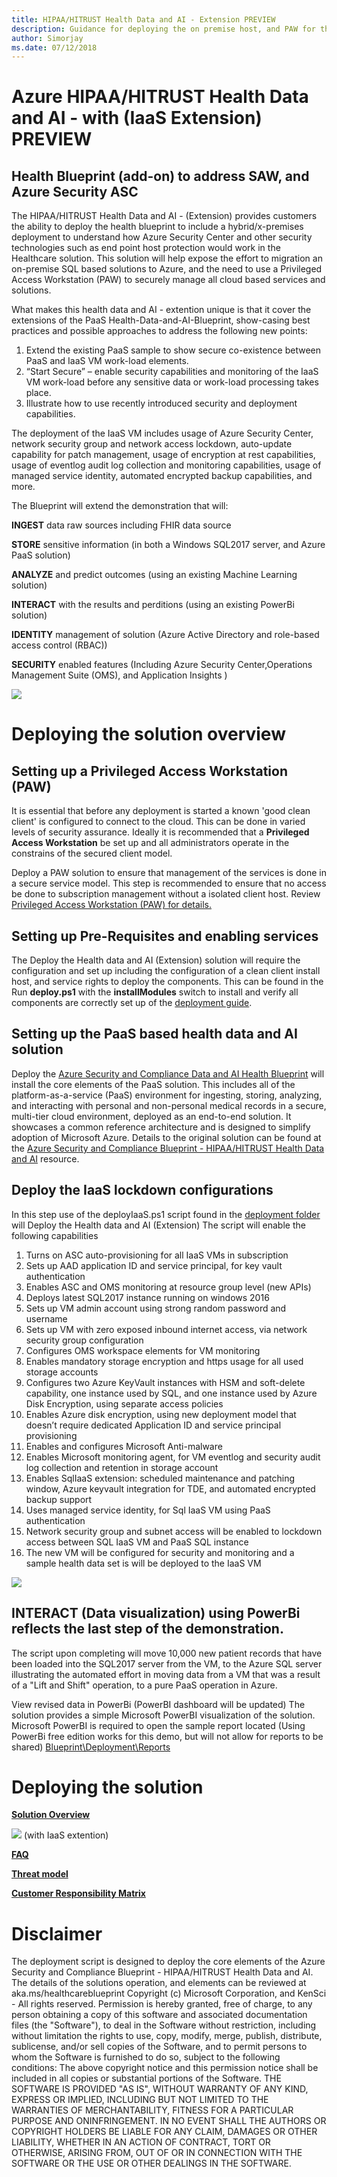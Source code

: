 ```yaml
---
title: HIPAA/HITRUST Health Data and AI - Extension PREVIEW
description: Guidance for deploying the on premise host, and PAW for the Health Data & AI Blueprint
author: Simorjay 
ms.date: 07/12/2018
---
```


# Azure HIPAA/HITRUST Health Data and AI - with (IaaS Extension) PREVIEW



## Health Blueprint (add-on) to address SAW, and Azure Security ASC

The HIPAA/HITRUST Health Data and AI - (Extension) provides customers the ability to deploy the health blueprint to include a hybrid/x-premises deployment to understand how Azure Security Center and other 
security technologies such as end point host protection would work in the Healthcare solution.
This solution will help expose the effort to migration an on-premise SQL based solutions to Azure, and the need to use a Privileged Access Workstation (PAW) to securely manage all cloud based services and solutions.

What makes this health data and AI - extention unique is that it cover the extensions of the PaaS Health-Data-and-AI-Blueprint, show-casing best practices and possible approaches to address the following new points:

1.	Extend the existing PaaS sample to show secure co-existence between PaaS and IaaS VM work-load elements.
2.	“Start Secure” – enable security capabilities and monitoring of the IaaS VM work-load before any sensitive data or work-load processing takes place.
3.	Illustrate how to use recently introduced security and deployment capabilities.

The deployment of the IaaS VM includes usage of Azure Security Center, network security group and network access lockdown, auto-update capability for patch management, usage of encryption at rest capabilities, usage of eventlog audit log collection and monitoring capabilities, usage of managed service identity, automated encrypted backup capabilities, and more.

The Blueprint will extend the demonstration that will:

**INGEST** data raw sources including FHIR data source

**STORE** sensitive information (in both a Windows SQL2017 server, and Azure PaaS solution)

**ANALYZE** and predict outcomes (using an existing Machine Learning solution)

**INTERACT** with the results and perditions (using an existing PowerBi  solution)

**IDENTITY** management of solution (Azure Active Directory and role-based access control (RBAC))

**SECURITY** enabled features (Including Azure Security Center,Operations Management Suite (OMS), and Application Insights
)


![](images/design2.png)


# Deploying the solution overview

## Setting up a Privileged Access Workstation (PAW) ##

It is essential that before any deployment is started a known 'good clean client' is configured to connect to the cloud. This can be done in varied levels of security assurance. Ideally it is recommended that a **Privileged Access Workstation** be set up and all administrators operate in the constrains of the secured client model.

Deploy a PAW solution to ensure that management of the services is done in a secure service model. 
This step is recommended to ensure that no access be done to subscription management without a isolated client host. 
Review [Privileged Access Workstation (PAW) for details.](https://docs.microsoft.com/en-us/windows-server/identity/securing-privileged-access/privileged-access-workstations)

## Setting up Pre-Requisites and enabling services ##

The Deploy the Health data and AI (Extension) solution will require the configuration and set up including the configuration of a clean client install host, and service rights to deploy the components. This can be found in the Run **deploy.ps1** with the **installModules** switch to install and verify all components are correctly set up of the [deployment guide](./deployment.md).

## Setting up the PaaS based health data and AI solution ##

Deploy the [Azure Security and Compliance Data and AI Health Blueprint](./deployment.md) will install the core elements of the PaaS solution. This includes all of the platform-as-a-service (PaaS) environment for ingesting, storing, analyzing, and interacting with personal and non-personal medical records in a secure, multi-tier cloud environment, deployed as an end-to-end solution. It showcases a common reference architecture and is designed to simplify adoption of Microsoft Azure.
Details to the original solution can be found at the [Azure Security and Compliance Blueprint - HIPAA/HITRUST Health Data and AI](https://docs.microsoft.com/en-us/azure/security/blueprints/azure-health) resource.

## Deploy the IaaS lockdown configurations ##
In this step use of the deployIaaS.ps1 script found in the [deployment folder](.\Deployment) will Deploy the Health data and AI (Extension) The script will enable the following capabilities

1.	Turns on ASC auto-provisioning for all IaaS VMs in subscription
2.	Sets up AAD application ID and service principal, for key vault authentication
3.	Enables ASC and OMS monitoring at resource group level (new APIs)
4.	Deploys latest SQL2017 instance running on windows 2016
5.	Sets up VM admin account using strong random password and username
6.	Sets up VM with zero exposed inbound internet access, via network security group configuration
7.	Configures OMS workspace elements for VM monitoring
8.	Enables mandatory storage encryption and https usage for all used storage accounts
9.	Configures two Azure KeyVault instances with HSM and soft-delete capability, one instance used by SQL, and one instance used by Azure Disk Encryption, using separate access policies
10.	Enables Azure disk encryption, using new deployment model that doesn’t require dedicated Application ID and service principal provisioning
11.	Enables and configures Microsoft Anti-malware
12.	Enables Microsoft monitoring agent, for VM eventlog and security audit log collection and retention in storage account
13.	Enables SqlIaaS extension: scheduled maintenance and patching window, Azure keyvault integration for TDE, and automated encrypted backup support
14.	Uses managed service identity, for Sql IaaS VM using PaaS authentication
15.	Network security group and subnet access will be enabled to lockdown access between SQL IaaS VM and PaaS SQL instance
16.	The new VM will be configured for security and monitoring and a sample health data set is will be deployed to the IaaS VM





![](images/ra2.png)

## INTERACT (Data visualization) using PowerBi reflects the last step of the demonstration. ##

The script upon completing will move 10,000 new patient records that have been loaded into the SQL2017 server from the VM, to the Azure SQL server illustrating the automated effort in moving data from a VM that was a result of a "Lift and Shift" operation, to a pure PaaS operation in Azure.


 View revised data in PowerBi (PowerBI dashboard will be updated)
The solution provides a simple Microsoft PowerBI visualization of the solution. Microsoft PowerBI is required to open the sample report located (Using PowerBi free edition works for this demo, but will not allow for reports to be shared) [Blueprint\Deployment\Reports](.\Deployment\Reports)








# Deploying the solution 


**[Solution Overview](./readme.ms)** 


[![](./images/deploy.png)](./deployment.md) (with IaaS extention)

**[FAQ](./faq.md)** 

**[Threat model](./files/Azure_Security_and_Compliance_Blueprint_HIPAAHITRUST_Health_Data_AI-ThreatModel_with_IaaS_Extention.tm7)**


**[Customer Responsibility Matrix](./Files/HITRUST_Health_Data_and_AI_extention_Customer_Responsibility_Matrix_CRM_v9.xlsx)**




# Disclaimer


 The deployment script is designed to deploy the core elements of the Azure Security and Compliance Blueprint - HIPAA/HITRUST Health Data and AI. The details of the solutions operation, and elements can be reviewed at aka.ms/healthcareblueprint
Copyright (c) Microsoft Corporation, and KenSci - All rights reserved.
Permission is hereby granted, free of charge, to any person obtaining a copy of this software and associated documentation files (the "Software"), to deal in the Software without restriction, including without limitation the rights  to use, copy, modify, merge, publish, distribute, sublicense, and/or sell copies of the Software, and to permit persons to whom the Software is  furnished to do so, subject to the following conditions:
The above copyright notice and this permission notice shall be included in all copies or substantial portions of the Software.
THE SOFTWARE IS PROVIDED "AS IS", WITHOUT WARRANTY OF ANY KIND, EXPRESS OR IMPLIED, INCLUDING BUT NOT LIMITED TO THE WARRANTIES OF MERCHANTABILITY,  FITNESS FOR A PARTICULAR PURPOSE AND ONINFRINGEMENT. IN NO EVENT SHALL THE AUTHORS OR COPYRIGHT HOLDERS BE LIABLE FOR ANY CLAIM, DAMAGES OR OTHER LIABILITY, WHETHER IN AN ACTION OF CONTRACT, TORT OR OTHERWISE, ARISING FROM, OUT OF OR IN CONNECTION WITH THE SOFTWARE OR THE USE OR OTHER DEALINGS IN THE SOFTWARE.




